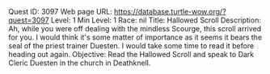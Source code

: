 Quest ID: 3097
Web page URL: https://database.turtle-wow.org/?quest=3097
Level: 1
Min Level: 1
Race: nil
Title: Hallowed Scroll
Description: Ah, while you were off dealing with the mindless Scourge, this scroll arrived for you. I would think it's some matter of importance as it seems it bears the seal of the priest trainer Duesten. I would take some time to read it before heading out again.
Objective: Read the Hallowed Scroll and speak to Dark Cleric Duesten in the church in Deathknell.
